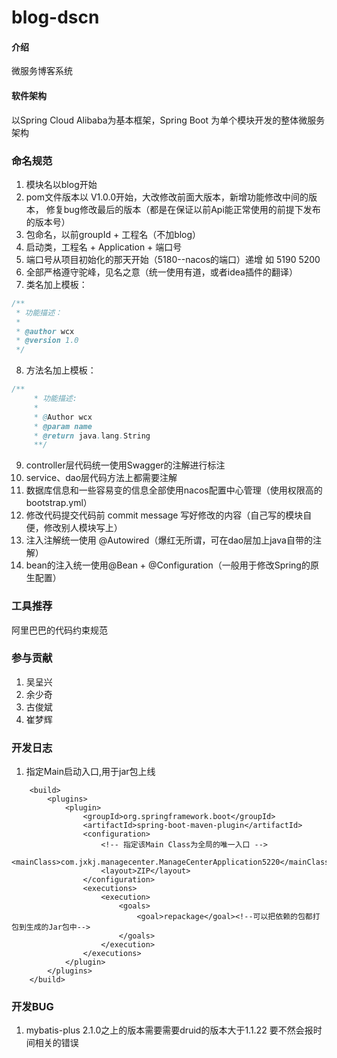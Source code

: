 # blog-dscn

#### 介绍
微服务博客系统

#### 软件架构
以Spring Cloud Alibaba为基本框架，Spring Boot 为单个模块开发的整体微服务架构

### 命名规范
1. 模块名以blog开始
2. pom文件版本以 V1.0.0开始，大改修改前面大版本，新增功能修改中间的版本，
修复bug修改最后的版本（都是在保证以前Api能正常使用的前提下发布的版本号）
3. 包命名，以前groupId + 工程名（不加blog）
4. 启动类，工程名 + Application + 端口号
5. 端口号从项目初始化的那天开始（5180--nacos的端口）递增 如 5190 5200
6. 全部严格遵守驼峰，见名之意（统一使用有道，或者idea插件的翻译）
7. 类名加上模板：
```java
/**
 * 功能描述：
 *
 * @author wcx
 * @version 1.0
 */
```
8. 方法名加上模板：
```java
/**
     * 功能描述: 
     *
     * @Author wcx
     * @param name
     * @return java.lang.String
     **/
```
9. controller层代码统一使用Swagger的注解进行标注
10. service、dao层代码方法上都需要注解
11. 数据库信息和一些容易变的信息全部使用nacos配置中心管理（使用权限高的bootstrap.yml）
12. 修改代码提交代码前 commit message 写好修改的内容（自己写的模块自便，修改别人模块写上）
13. 注入注解统一使用 @Autowired（爆红无所谓，可在dao层加上java自带的注解）
14. bean的注入统一使用@Bean + @Configuration（一般用于修改Spring的原生配置）


### 工具推荐
阿里巴巴的代码约束规范

### 参与贡献

1.  吴呈兴
2.  余少奇
3.  古俊斌
4.  崔梦辉

### 开发日志

1. 指定Main启动入口,用于jar包上线
```maven
    <build>
        <plugins>
            <plugin>
                <groupId>org.springframework.boot</groupId>
                <artifactId>spring-boot-maven-plugin</artifactId>
                <configuration>
                    <!-- 指定该Main Class为全局的唯一入口 -->
                    <mainClass>com.jxkj.managecenter.ManageCenterApplication5220</mainClass>
                    <layout>ZIP</layout>
                </configuration>
                <executions>
                    <execution>
                        <goals>
                            <goal>repackage</goal><!--可以把依赖的包都打包到生成的Jar包中-->
                        </goals>
                    </execution>
                </executions>
            </plugin>
        </plugins>
    </build>
```

### 开发BUG

1. mybatis-plus 2.1.0之上的版本需要需要druid的版本大于1.1.22 要不然会报时间相关的错误